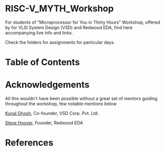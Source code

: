 # RISC-V_MYTH_Workshop

For students of "Microprocessor for You in Thirty Hours" Workshop, offered by for VLSI System Design (VSD) and Redwood EDA, find here accompanying live info and links.

Check the folders for assignments for particular days.

# Table of Contents

# Acknowledgements
All this wouldn't have been possible without a great set of mentors guiding throughout the workshop, few notable mentions below

[Kunal Ghosh][1], Co-founder, VSD Corp. Pvt. Ltd.

[Steve Hoover][2], Founder, Redwood EDA

[1]:https://github.com/kunalg123/ "Kunal Ghosh"
[2]:https://github.com/stevehoover/ "Steve Hoover"

# References
